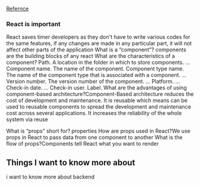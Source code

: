 [Refernce](https://github.com/LTUC/amman-301d35)
### React is important
React saves timer developers as they don't have to write various codes for the same features,
if any changes are made in any particular part, it will not affect other parts of the application
What is a “component”? components are the building blocks of any react
What are the characteristics of a component?
Path. A location in the folder in which to store components. ...
Component name. The name of the component.
Component type name. The name of the component type that is associated with a component. ...
Version number. The version number of the component. ...
Platform. ...
Check-in date. ...
Check-in user. 
Label.
What are the advantages of using component-based architecture?Component-Based architecture reduces the cost of development and maintenance. It is reusable which means can be used to reusable components to spread the development and maintenance cost across several applications. It increases the reliability of the whole system via reuse

What is “props” short for? properties
How are props used in React?We use props in React to pass data from one component to another
What is the flow of props?Components tell React what you want to render
## Things I want to know more about
i want to know more about backend 
